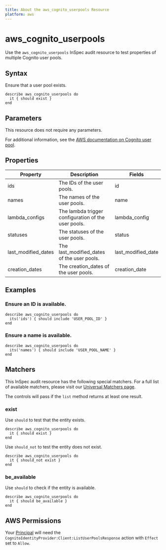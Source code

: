 ```yaml
---
title: About the aws_cognito_userpools Resource
platform: aws
---
```


# aws_cognito_userpools

Use the `aws_cognito_userpools` InSpec audit resource to test properties of multiple Cognito user pools.

## Syntax

Ensure that a user pool exists.

    describe aws_cognito_userpools do
      it { should exist }
    end

## Parameters

This resource does not require any parameters.

For additional information, see the [AWS documentation on Cognito user pool](https://docs.aws.amazon.com/AWSCloudFormation/latest/UserGuide/aws-resource-cognito-userpool.html).

## Properties

| Property | Description | Fields |
| --- | --- | --- |
| ids | The IDs of the user pools. | id |
| names | The names of the user pools. | name |
| lambda_configs | The lambda trigger configuration of the user pools. | lambda_config |
| statuses | The statuses of the user pools. | status |
| last_modified_dates | The last_modified_dates of the user pools. | last_modified_date |
| creation_dates | The creation_dates of the user pools. | creation_date |

## Examples

### Ensure an ID is available.

    describe aws_cognito_userpools do
      its('ids') { should include 'USER_POOL_ID' }
    end

### Ensure a name is available.

    describe aws_cognito_userpools do
      its('names') { should include 'USER_POOL_NAME' }
    end

## Matchers

This InSpec audit resource has the following special matchers. For a full list of available matchers, please visit our [Universal Matchers page](https://www.inspec.io/docs/reference/matchers/).

The controls will pass if the `list` method returns at least one result.

### exist

Use `should` to test that the entity exists.

    describe aws_cognito_userpools do
      it { should exist }
    end

Use `should_not` to test the entity does not exist.

    describe aws_cognito_userpools do
      it { should_not exist }
    end

### be_available

Use `should` to check if the entity is available.

    describe aws_cognito_userpools do
      it { should be_available }
    end

## AWS Permissions

Your [Principal](https://docs.aws.amazon.com/IAM/latest/UserGuide/intro-structure.html#intro-structure-principal) will need the `CognitoIdentityProvider:Client:ListUserPoolsResponse` action with `Effect` set to `Allow`.
